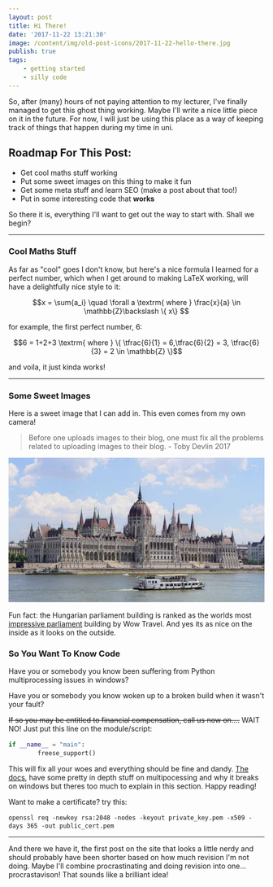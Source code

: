 ```yaml
---
layout: post
title: Hi There!
date: '2017-11-22 13:21:30'
image: /content/img/old-post-icons/2017-11-22-hello-there.jpg
publish: true
tags:
    - getting started
    - silly code
---
```


So, after (many) hours of not paying attention to my lecturer, I've finally managed to get this ghost thing working. Maybe I'll write a nice little piece on it in the future. For now, I will just be using this place as a way of keeping track of things that happen during my time in uni.

## Roadmap For This Post:

-   Get cool maths stuff working
-   Put some sweet images on this thing to make it fun
-   Get some meta stuff and learn SEO (make a post about that too!)
-   Put in some interesting code that **works**

So there it is, everything I'll want to get out the way to start with. Shall we begin?

---

### Cool Maths Stuff

As far as "cool" goes I don't know, but here's a nice formula I learned for a perfect number, which when I get around to making LaTeX working, will have a delightfully nice style to it:

$$x = \sum{a_i} \quad \forall a \textrm{ where } \frac{x}{a} \in \mathbb{Z}\backslash \{ x\} $$

for example, the first perfect number, 6:

$$6 = 1+2+3 \textrm{ where } \{ \tfrac{6}{1} = 6,\tfrac{6}{2} = 3, \tfrac{6}{3} = 2 \in \mathbb{Z} \}$$

and voila, it just kinda works!

---

### Some Sweet Images

Here is a sweet image that I can add in. This even comes from my own camera!

> Before one uploads images to their blog, one must fix all the problems related to uploading images to their blog. - Toby Devlin 2017

![](/content/img/netlifyCMS/hungary-building.jpg)

Fun fact: the Hungarian parliament building is ranked as the worlds most [impressive parliament](http://wowtravel.me/worlds-most-impressive-parliament-buildings/) building by Wow Travel. And yes its as nice on the inside as it looks on the outside.

### So You Want To Know Code

Have you or somebody you know been suffering from Python multiprocessing issues in windows?

Have you or somebody you know woken up to a broken build when it wasn't your fault?

~~If so you may be entitled to financial compensation, call us now on....~~ WAIT NO! Just put this line on the module/script:

```python
if __name__ = "main":
        freese_support()
```

This will fix all your woes and everything should be fine and dandy. [The docs](https://docs.python.org/2/library/multiprocessing.html#miscellaneous), have some pretty in depth stuff on multipocessing and why it breaks on windows but theres too much to explain in this section. Happy reading!

Want to make a certificate? try this:
```
openssl req -newkey rsa:2048 -nodes -keyout private_key.pem -x509 -days 365 -out public_cert.pem
```

---

And there we have it, the first post on the site that looks a little nerdy and should probably have been shorter based on how much revision I'm not doing. Maybe I'll combine procrastinating and doing revision into one... procrastavison! That sounds like a brilliant idea!
